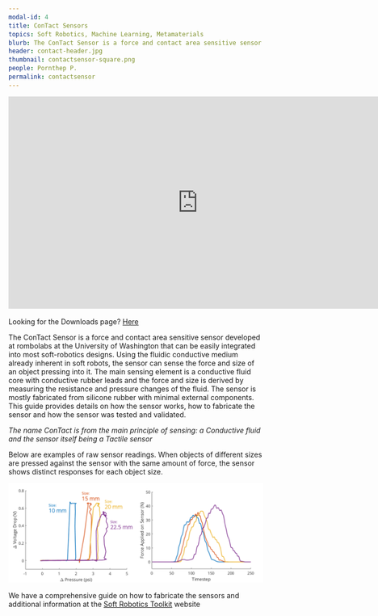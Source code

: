 ```yaml
---
modal-id: 4
title: ConTact Sensors
topics: Soft Robotics, Machine Learning, Metamaterials
blurb: The ConTact Sensor is a force and contact area sensitive sensor that can be easily integrated into most soft-robotics designs. Using the fluidic conductive medium already inherent in soft robots, the sensor can sense the force and size of an object pressing into it. Soft robots can now feel the world around them without the need for extra sensors. Looking for the Downloads page? [Here](https://sandbox.softroboticstoolkit.com/f2875f32/downloads)
header: contact-header.jpg
thumbnail: contactsensor-square.png
people: Pornthep P.
permalink: contactsensor
---
```

<iframe width="750" height="420" src="https://www.youtube.com/embed/XoLCroADij8" frameborder="0" gesture="media" allowfullscreen></iframe>

Looking for the Downloads page? [Here](https://sandbox.softroboticstoolkit.com/f2875f32/downloads)

The ConTact Sensor is a force and contact area sensitive sensor developed at rombolabs at the University of Washington that can be easily integrated into most soft-robotics designs. Using the fluidic conductive medium already inherent in soft robots, the sensor can sense the force and size of an object pressing into it. The main sensing element is a conductive fluid core with conductive rubber leads and the force and size is derived by measuring the resistance and pressure changes of the fluid. The sensor is mostly fabricated from silicone rubber with minimal external components. This guide provides details on how the sensor works, how to fabricate the sensor and how the sensor was tested and validated.

*The name ConTact is from the main principle of sensing: a Conductive fluid and the sensor itself being a Tactile sensor*

Below are examples of raw sensor readings. When objects of different sizes are pressed against the sensor with the same amount of force, the sensor shows distinct responses for each object size.

![Graphs](/img/portfolio/contact-graphs.png)

We have a comprehensive guide on how to fabricate the sensors and additional information at the [Soft Robotics Toolkit](https://sandbox.softroboticstoolkit.com/f2875f32) website
